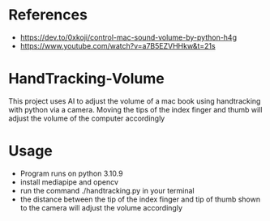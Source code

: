 # References
- https://dev.to/0xkoji/control-mac-sound-volume-by-python-h4g
- https://www.youtube.com/watch?v=a7B5EZVHHkw&t=21s

# HandTracking-Volume
This project uses AI to adjust the volume of a mac book using handtracking with python via a camera.
Moving the tips of the index finger and thumb will adjust the volume of the computer accordingly

# Usage
- Program runs on python 3.10.9
- install mediapipe and opencv
- run the command ./handtracking.py in your terminal
- the distance between the tip of the index finger and tip of thumb shown to the camera will adjust the volume accordingly


